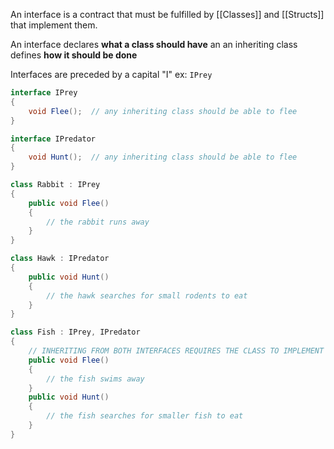 An interface is a contract that must be fulfilled by [[Classes]] and [[Structs]] that implement them.

An interface declares **what a class should have**
an an inheriting class defines **how it should be done**

Interfaces are preceded by a capital "I" ex: `IPrey`

```C#
interface IPrey
{
	void Flee();  // any inheriting class should be able to flee
}

interface IPredator
{
	void Hunt();  // any inheriting class should be able to flee
}

class Rabbit : IPrey
{
	public void Flee()
	{
		// the rabbit runs away
	}
}

class Hawk : IPredator
{
	public void Hunt()
	{
		// the hawk searches for small rodents to eat
	}
}

class Fish : IPrey, IPredator
{
	// INHERITING FROM BOTH INTERFACES REQUIRES THE CLASS TO IMPLEMENT BOTH.
	public void Flee()
	{
		// the fish swims away
	}
	public void Hunt()
	{
		// the fish searches for smaller fish to eat
	}
}
```
